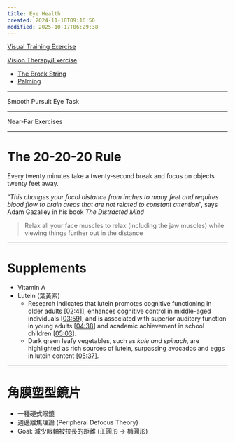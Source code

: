 ```yaml
---
title: Eye Health
created: 2024-11-18T09:16:50
modified: 2025-10-17T06:29:38
---
```


[Visual Training Exercise](https://www.youtube.com/c/VisualExercises)

[Vision Therapy/Exercise](https://www.youtube.com/@ModernHealthExercises)

* [The Brock String](https://en.wikipedia.org/wiki/Brock_string)
* [Palming](https://seeing.org/techniques/palming.html)

---

Smooth Pursuit Eye Task

---

Near-Far Exercises

---

# The 20-20-20 Rule

Every twenty minutes take a twenty-second break and focus on objects twenty feet away.

“_This changes your focal distance from inches to many feet and requires blood flow to brain areas that are not related to constant attention_”, says Adam Gazalley in his book _The Distracted Mind_

> Relax all your face muscles to relax (including the jaw muscles) while viewing things further out in the distance

---

# Supplements

* Vitamin A
* Lutein (葉黃素)
	* Research indicates that lutein promotes cognitive functioning in older adults [[02:41](https://www.youtube.com/watch?v=Zqye4juqT8U&t=161)], enhances cognitive control in middle-aged individuals [[03:59](https://www.youtube.com/watch?v=Zqye4juqT8U&t=239)], and is associated with superior auditory function in young adults [[04:38](https://www.youtube.com/watch?v=Zqye4juqT8U&t=278)] and academic achievement in school children [[05:03](https://www.youtube.com/watch?v=Zqye4juqT8U&t=303)].
	* Dark green leafy vegetables, such as _kale and spinach_, are highlighted as rich sources of lutein, surpassing avocados and eggs in lutein content [[05:37](https://www.youtube.com/watch?v=Zqye4juqT8U&t=337)].

---

# 角膜塑型鏡片

* 一種硬式眼鏡
* 週邊離焦理論 (Peripheral Defocus Theory)
* Goal: 減少眼軸被拉長的距離 (正圓形 → 橢圓形)
